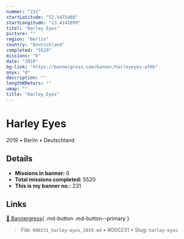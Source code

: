 ```yaml
---
nummer: "231"
startLatitude: "52.5475488"
startLongitude: "13.4141899"
titel: "Harley Eyes"
picture: ""
region: "Berlin"
country: "Deutschland"
completed: "5520"
missions: "6"
date: "2019"
bg-link: "https://bannergress.com/banner/harleyeyes-af8b"
onyx: "0"
description: ""
lengthKMeters: ""
umap: ""
title: "Harley Eyes"
---
```

# Harley Eyes

*2019* • Berlin • Deutschland



## Details

- **Missions in banner:** 6
- **Total missions completed:** 5520
- **This is my banner no.:** 231




## Links
[🔗 Bannergress](https://bannergress.com/banner/harleyeyes-af8b){ .md-button .md-button--primary }



> File: `000231_harley-eyes_2019.md` • #000231 • Slug: `harley-eyes`
